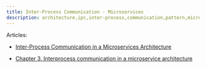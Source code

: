```yaml
---
title: Inter-Process Communication - Microservices
description: architecture,ipc,inter-process,communication,pattern,microservices
---
```



Articles:

* [Inter-Process Communication in a Microservices Architecture](https://dzone.com/articles/building-microservices-inter-process-communication-2)

* [Chapter 3. Interprocess communication in a microservice architecture](https://livebook.manning.com/book/microservices-patterns/chapter-3/1)
